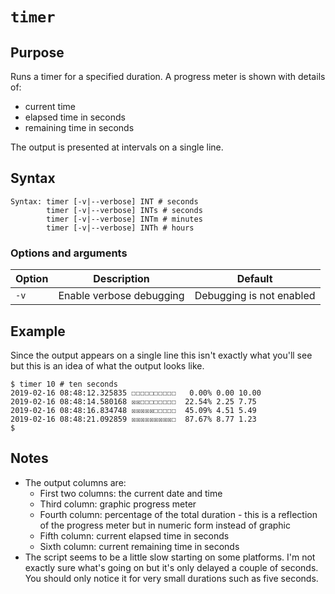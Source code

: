 # `timer`

## Purpose
Runs a timer for a specified duration.  A progress meter is shown with details of:
  - current time
  - elapsed time in seconds
  - remaining time in seconds

The output is presented at intervals on a single line.

## Syntax
```
Syntax: timer [-v|--verbose] INT # seconds
        timer [-v|--verbose] INTs # seconds
        timer [-v|--verbose] INTm # minutes
        timer [-v|--verbose] INTh # hours
```

### Options and arguments
| Option | Description | Default |
| ------ | ----------- | ------- |
|  `-v`  | Enable verbose debugging | Debugging is not enabled |

## Example

Since the output appears on a single line this isn't exactly what you'll see but this is an idea of what the output looks like.

```
$ timer 10 # ten seconds
2019-02-16 08:48:12.325835 ☐☐☐☐☐☐☐☐☐☐   0.00% 0.00 10.00
2019-02-16 08:48:14.580168 ☒☒☐☐☐☐☐☐☐☐  22.54% 2.25 7.75
2019-02-16 08:48:16.834748 ☒☒☒☒☒☐☐☐☐☐  45.09% 4.51 5.49
2019-02-16 08:48:21.092859 ☒☒☒☒☒☒☒☒☒☐  87.67% 8.77 1.23
$ 
```

## Notes

- The output columns are:
  - First two columns: the current date and time
  - Third column: graphic progress meter
  - Fourth column: percentage of the total duration - this is a reflection of the progress meter but in numeric form instead of graphic
  - Fifth column: current elapsed time in seconds
  - Sixth column: current remaining time in seconds
- The script seems to be a little slow starting on some platforms.  I'm not exactly sure what's going on but it's only delayed a couple of seconds.  You should only notice it for very small durations such as five seconds.
